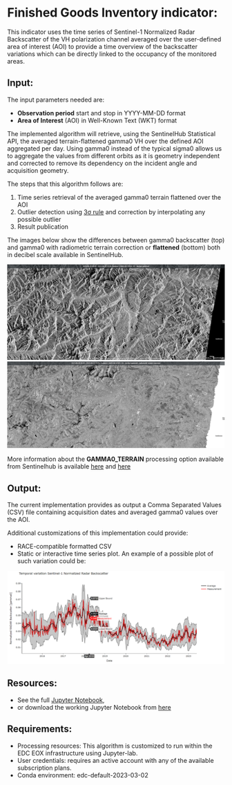
# Finished Goods Inventory indicator: 
This indicator uses the time series of Sentinel-1 Normalized Radar Backscatter of the VH polarization channel averaged over the user-defined area of interest (AOI) to provide a time overview of the backscatter variations which can be directly linked to the occupancy of the monitored areas.

## Input:
The input parameters needed are:
- **Observation period** start and stop in YYYY-MM-DD format
- **Area of Interest** (AOI) in Well-Known Text (WKT) format

The implemented algorithm will retrieve, using the SentinelHub Statistical API, the averaged terrain-flattened gamma0 VH over the defined AOI aggregated per day. Using gamma0 instead of the typical sigma0 allows us to aggregate the values from different orbits as it is geometry independent and corrected to remove its dependency on the incident angle and acquisition geometry.

The steps that this algorithm follows are:
1. Time series retrieval of the averaged gamma0 terrain flattened over the AOI
2. Outlier detection using [3σ rule](https://doi.org/10.1061/(ASCE)SU.1943-5428.0000112) and correction by interpolating any possible outlier
3. Result publication 

The images below show the differences between gamma0 backscatter (top) and gamma0 with radiometric terrain correction or **flattened** (bottom) both in decibel scale available in SentinelHub.
<p><center> <img src="images/gamma0_comparison_sentinelhub.jpg" width="700"/> </p></center>

More information about the **GAMMA0_TERRAIN** processing option available from Sentinelhub is available [here](https://docs.sentinel-hub.com/api/latest/data/sentinel-1-grd/#processing-options) and [here](https://collections.eurodatacube.com/card4l/)


## Output: 
The current implementation provides as output a Comma Separated Values (CSV) file containing acquisition dates and averaged gamma0 values over the AOI.

Additional customizations of this implementation could provide:
- RACE-compatible formatted CSV
- Static or interactive time series plot. An example of a possible plot of such variation could be: 
<p><center> <img src="images/E8_ts_sample.png" width="700"/> </p></center>

## Resources:
- See the full [Jupyter Notebook](code/RACE_FinishedGoodsInventory_indicator.md),
- or download the working Jupyter Notebook from [here](code/RACE_FinishedGoodsInventory_inidcator.ipynb)

## Requirements:
- Processing resources: This algorithm is customized to run within the EDC EOX infrastructure using Jupyter-lab.
- User credentials: requires an active account with any of the available subscription plans.
- Conda environment: edc-default-2023-03-02
